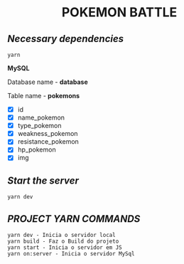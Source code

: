 <h1 align="center"> POKEMON BATTLE </h1>

## *Necessary dependencies*

    yarn
    
**MySQL**

  Database name - **database**

  Table name - **pokemons**

 - [x] id
 - [x] name_pokemon
 - [x] type_pokemon
 - [x] weakness_pokemon
 - [x] resistance_pokemon
 - [x] hp_pokemon
 - [x] img

## *Start the server*
    yarn dev

## *PROJECT YARN COMMANDS*
    yarn dev - Inicia o servidor local
    yarn build - Faz o Build do projeto
    yarn start - Inicia o servidor em JS
    yarn on:server - Inicia o servidor MySql
